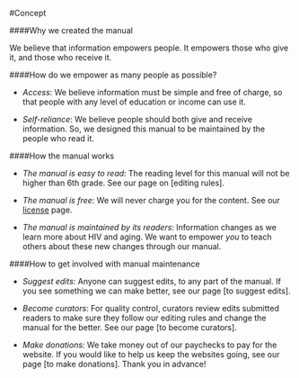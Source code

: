 #Concept

####Why we created the manual

We believe that information empowers people. It empowers those who give it, and those who receive it.

####How do we empower as many people as possible?

- *Access*: We believe information must be simple and free of charge, so that people with any level of education or income can use it. 

- *Self-reliance*: We believe people should both give and receive information. So, we designed this manual to be maintained by the people who read it. 

####How the manual works

- *The manual is easy to read*: The reading level for this manual will not be higher than 6th grade. See our page on [editing rules].

- *The manual is free*: We will never charge you for the content. See our [license](http://creativecommons.org/licenses/by-sa/4.0/) page.

- *The manual is maintained by its readers*: Information changes as we learn more about HIV and aging. We want to empower *you* to teach others about these new changes through our manual.

####How to get involved with manual maintenance

- *Suggest edits*: Anyone can suggest edits, to any part of the manual. If you see something we can make better, see our page [to suggest edits]. 

- *Become curators*: For quality control, curators review edits submitted readers to make sure they follow our editing rules and change the manual for the better. See our page [to become curators].

- *Make donations*: We take money out of our paychecks to pay for the website. If you would like to help us keep the websites going, see our page [to make donations]. Thank you in advance!
